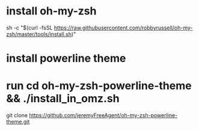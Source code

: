# install oh-my-zsh 
sh -c "$(curl -fsSL https://raw.githubusercontent.com/robbyrussell/oh-my-zsh/master/tools/install.sh)"

# install powerline theme
# run cd oh-my-zsh-powerline-theme && ./install_in_omz.sh
git clone https://github.com/jeremyFreeAgent/oh-my-zsh-powerline-theme.git

